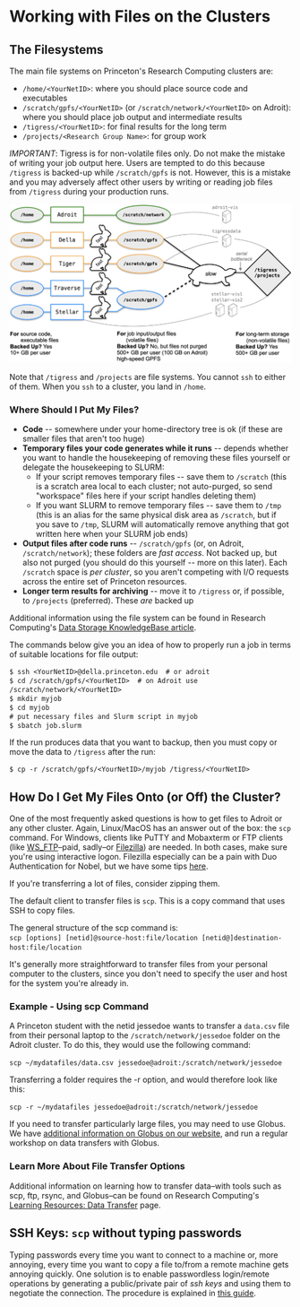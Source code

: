 # Working with Files on the Clusters

## The Filesystems

The main file systems on Princeton's Research Computing clusters are:

+ `/home/<YourNetID>`: where you should place source code and executables
+ `/scratch/gpfs/<YourNetID>` (or `/scratch/network/<YourNetID>` on Adroit): where you should place job output and intermediate results
+ `/tigress/<YourNetID>`: for final results for the long term
+ `/projects/<Research Group Name>`: for group work

*IMPORTANT*: Tigress is for non-volatile files only. Do not make the mistake of writing your job output here. Users are tempted to do this because `/tigress` is backed-up while `/scratch/gpfs` is not. However, this is a mistake and you may adversely affect other users by writing or reading job files from `/tigress` during your production runs.

![Princeton HPC Filesystem](images/hpc_princeton_file_system.png)

Note that `/tigress` and `/projects` are file systems. You cannot `ssh` to either of them. When you `ssh` to a cluster, you land in `/home`.

### Where Should I Put My Files?

* **Code** -- somewhere under your home-directory tree is ok (if these are smaller files that aren't too huge)
* **Temporary files your code generates while it runs** -- depends whether you want to handle the housekeeping of removing these files yourself or delegate the housekeeping to SLURM:
    + If your script removes temporary files -- save them to `/scratch` (this is a scratch area local to each cluster; not auto-purged, so send "workspace" files here if your script handles deleting them)
    + If you want SLURM to remove temporary files -- save them to `/tmp` (this is an alias for the same physical disk area as `/scratch`, but if you save to `/tmp`, SLURM will automatically remove anything that got written here when your SLURM job ends)
* **Output files after code runs** -- `/scratch/gpfs` (or, on Adroit, `/scratch/network`); these folders are *fast access*.  Not backed up, but also not purged (you should do this yourself -- more on this later). Each `/scratch` space is *per cluster*, so you aren't competing with I/O requests across the entire set of Princeton resources.
* **Longer term results for archiving** -- move it to `/tigress` or, if possible, to `/projects` (preferred).  These *are* backed up

Additional information using the file system can be found in Research Computing's [Data Storage KnowledgeBase article](https://researchcomputing.princeton.edu/support/knowledge-base/data-storage).

The commands below give you an idea of how to properly run a job in terms of suitable locations for file output:

```
$ ssh <YourNetID>@della.princeton.edu  # or adroit
$ cd /scratch/gpfs/<YourNetID>  # on Adroit use /scratch/network/<YourNetID>
$ mkdir myjob
$ cd myjob
# put necessary files and Slurm script in myjob
$ sbatch job.slurm
```

If the run produces data that you want to backup, then you must copy or move the data to `/tigress` after the run:
```
$ cp -r /scratch/gpfs/<YourNetID>/myjob /tigress/<YourNetID>
```

## How Do I Get My Files Onto (or Off) the Cluster?

One of the most frequently asked questions is how to get files to Adroit or any other cluster.
Again, Linux/MacOS has an answer out of the box: the `scp` command. For Windows, clients like PuTTY and Mobaxterm
or FTP clients (like [WS_FTP](https://www.ipswitch.com/secure-information-and-file-transfer/wsftp-client)–paid, sadly–or [Filezilla](https://filezilla-project.org/)) are needed. In both cases,
make sure you're using interactive logon. Filezilla especially can be a pain
with Duo Authentication for Nobel, but we have some tips [here](https://askrc.princeton.edu/question/343/how-do-i-get-filezilla-to-work-around-duo/).

If you're transferring a lot of files, consider
zipping them.

The default client to transfer files is `scp`. This is a copy command that uses
SSH to copy files.

The general structure of the scp command is:  
`scp [options] [netid]@source-host:file/location [netid@]destination-host:file/location`

It's generally more straightforward to transfer files from your personal computer to the clusters, since you don't need to specify the user and host for the system you're already in.

### Example - Using scp Command

A Princeton student with the netid jessedoe wants to transfer a `data.csv` file from their personal laptop to the `/scratch/network/jessedoe` folder on the Adroit cluster. To do this, they would use the following command:

`scp ~/mydatafiles/data.csv jessedoe@adroit:/scratch/network/jessedoe`

Transferring a folder requires the -r option, and would therefore look like this:

`scp -r ~/mydatafiles jessedoe@adroit:/scratch/network/jessedoe`  

If you need to transfer particularly large files, you may need to use Globus. We have [additional information on Globus on our website](https://researchcomputing.princeton.edu/services/globus_description), and run a regular workshop on data transfers with Globus.

### Learn More About File Transfer Options

Additional information on learning how to transfer data–with tools such as scp, ftp, rsync, and Globus–can be found on Research Computing's [Learning Resources: Data Transfer](https://researchcomputing.princeton.edu/education/external-online-resources/data-transfer) page.

## SSH Keys: `scp` without typing passwords

Typing passwords every time you want to connect to a machine or, more annoying, every time you want to copy a file to/from a remote machine gets annoying quickly.  One solution is to enable passwordless login/remote operations by generating a public/private pair of *ssh keys* and using them to negotiate the connection.  The procedure is explained in [this guide](https://github.com/PrincetonUniversity/removing_tedium/tree/master/02_passwordless_logins).
